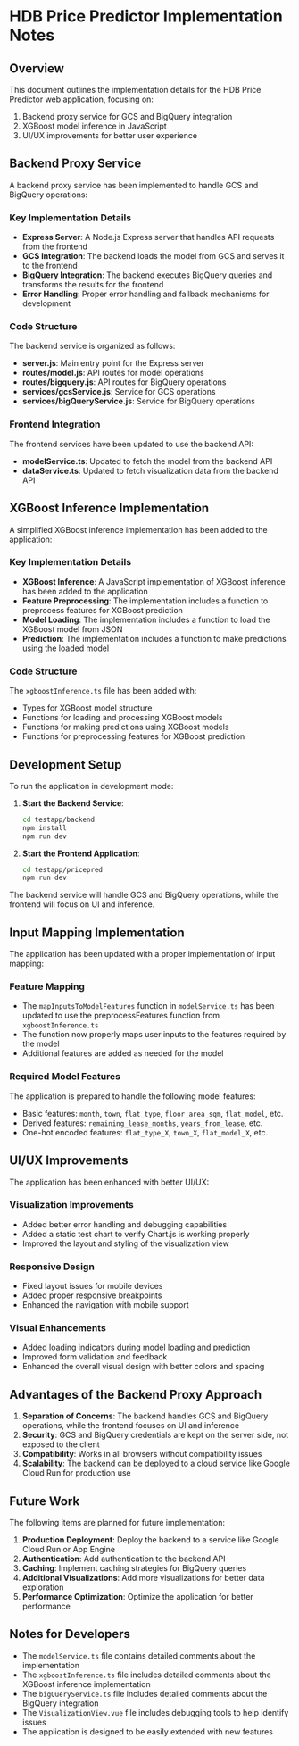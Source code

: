 # HDB Price Predictor Implementation Notes

## Overview

This document outlines the implementation details for the HDB Price Predictor web application, focusing on:

1. Backend proxy service for GCS and BigQuery integration
2. XGBoost model inference in JavaScript
3. UI/UX improvements for better user experience

## Backend Proxy Service

A backend proxy service has been implemented to handle GCS and BigQuery operations:

### Key Implementation Details

- **Express Server**: A Node.js Express server that handles API requests from the frontend
- **GCS Integration**: The backend loads the model from GCS and serves it to the frontend
- **BigQuery Integration**: The backend executes BigQuery queries and transforms the results for the frontend
- **Error Handling**: Proper error handling and fallback mechanisms for development

### Code Structure

The backend service is organized as follows:

- **server.js**: Main entry point for the Express server
- **routes/model.js**: API routes for model operations
- **routes/bigquery.js**: API routes for BigQuery operations
- **services/gcsService.js**: Service for GCS operations
- **services/bigQueryService.js**: Service for BigQuery operations

### Frontend Integration

The frontend services have been updated to use the backend API:

- **modelService.ts**: Updated to fetch the model from the backend API
- **dataService.ts**: Updated to fetch visualization data from the backend API

## XGBoost Inference Implementation

A simplified XGBoost inference implementation has been added to the application:

### Key Implementation Details

- **XGBoost Inference**: A JavaScript implementation of XGBoost inference has been added to the application
- **Feature Preprocessing**: The implementation includes a function to preprocess features for XGBoost prediction
- **Model Loading**: The implementation includes a function to load the XGBoost model from JSON
- **Prediction**: The implementation includes a function to make predictions using the loaded model

### Code Structure

The `xgboostInference.ts` file has been added with:

- Types for XGBoost model structure
- Functions for loading and processing XGBoost models
- Functions for making predictions using XGBoost models
- Functions for preprocessing features for XGBoost prediction

## Development Setup

To run the application in development mode:

1. **Start the Backend Service**:
   ```bash
   cd testapp/backend
   npm install
   npm run dev
   ```

2. **Start the Frontend Application**:
   ```bash
   cd testapp/pricepred
   npm run dev
   ```

The backend service will handle GCS and BigQuery operations, while the frontend will focus on UI and inference.

## Input Mapping Implementation

The application has been updated with a proper implementation of input mapping:

### Feature Mapping

- The `mapInputsToModelFeatures` function in `modelService.ts` has been updated to use the preprocessFeatures function from `xgboostInference.ts`
- The function now properly maps user inputs to the features required by the model
- Additional features are added as needed for the model

### Required Model Features

The application is prepared to handle the following model features:

- Basic features: `month`, `town`, `flat_type`, `floor_area_sqm`, `flat_model`, etc.
- Derived features: `remaining_lease_months`, `years_from_lease`, etc.
- One-hot encoded features: `flat_type_X`, `town_X`, `flat_model_X`, etc.

## UI/UX Improvements

The application has been enhanced with better UI/UX:

### Visualization Improvements

- Added better error handling and debugging capabilities
- Added a static test chart to verify Chart.js is working properly
- Improved the layout and styling of the visualization view

### Responsive Design

- Fixed layout issues for mobile devices
- Added proper responsive breakpoints
- Enhanced the navigation with mobile support

### Visual Enhancements

- Added loading indicators during model loading and prediction
- Improved form validation and feedback
- Enhanced the overall visual design with better colors and spacing

## Advantages of the Backend Proxy Approach

1. **Separation of Concerns**: The backend handles GCS and BigQuery operations, while the frontend focuses on UI and inference
2. **Security**: GCS and BigQuery credentials are kept on the server side, not exposed to the client
3. **Compatibility**: Works in all browsers without compatibility issues
4. **Scalability**: The backend can be deployed to a cloud service like Google Cloud Run for production use

## Future Work

The following items are planned for future implementation:

1. **Production Deployment**: Deploy the backend to a service like Google Cloud Run or App Engine
2. **Authentication**: Add authentication to the backend API
3. **Caching**: Implement caching strategies for BigQuery queries
4. **Additional Visualizations**: Add more visualizations for better data exploration
5. **Performance Optimization**: Optimize the application for better performance

## Notes for Developers

- The `modelService.ts` file contains detailed comments about the implementation
- The `xgboostInference.ts` file includes detailed comments about the XGBoost inference implementation
- The `bigQueryService.ts` file includes detailed comments about the BigQuery integration
- The `VisualizationView.vue` file includes debugging tools to help identify issues
- The application is designed to be easily extended with new features
